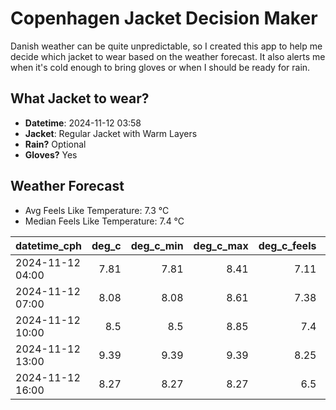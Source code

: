 
# Copenhagen Jacket Decision Maker

Danish weather can be quite unpredictable, so I created this app to help me decide which jacket to wear based on the weather forecast. 
It also alerts me when it's cold enough to bring gloves or when I should be ready for rain.

## What Jacket to wear?

- **Datetime**: 2024-11-12 03:58
- **Jacket**: Regular Jacket with Warm Layers
- **Rain?** Optional
- **Gloves?** Yes

## Weather Forecast
- Avg Feels Like Temperature: 7.3 °C
- Median Feels Like Temperature: 7.4 °C

| datetime_cph     |   deg_c |   deg_c_min |   deg_c_max |   deg_c_feels | weather   | wind   | rain   |
|:-----------------|--------:|------------:|------------:|--------------:|:----------|:-------|:-------|
| 2024-11-12 04:00 |    7.81 |        7.81 |        8.41 |          7.11 | Rain      | Low    | Low    |
| 2024-11-12 07:00 |    8.08 |        8.08 |        8.61 |          7.38 | Clouds    | Low    | None   |
| 2024-11-12 10:00 |    8.5  |        8.5  |        8.85 |          7.4  | Clouds    | Low    | None   |
| 2024-11-12 13:00 |    9.39 |        9.39 |        9.39 |          8.25 | Clouds    | Low    | None   |
| 2024-11-12 16:00 |    8.27 |        8.27 |        8.27 |          6.5  | Clouds    | Low    | None   |
        